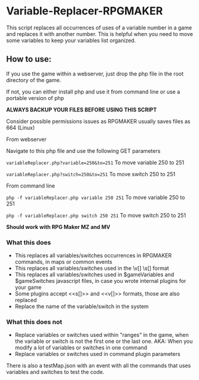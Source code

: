 # Variable-Replacer-RPGMAKER
This script replaces all occurrences of uses of a variable number in a game and replaces it with another number. This is helpful when you need to move some variables to keep your variables list organized.
 
## How to use:
If you use the game within a webserver, just drop the php file in the root directory of the game.

If not, you can either install php and use it from command line or use a portable version of php
 
**ALWAYS BACKUP YOUR FILES BEFORE USING THIS SCRIPT**

Consider possible permissions issues as RPGMAKER usually saves files as 664 (Linux)
 
From webserver

Navigate to this php file and use the following GET parameters

`variableReplacer.php?variable=250&to=251`       To move variable 250 to 251

`variableReplacer.php?switch=250&to=251`         To move switch 250 to 251
 
 
From command line

`php -f variableReplacer.php variable 250 251`   To move variable 250 to 251

`php -f variableReplacer.php switch 250 251`     To move switch 250 to 251
 
  
**Should work with RPG Maker MZ and MV**
 
### What this does
  - This replaces all variables/switches occurrences in RPGMAKER commands, in maps or common events
  - This replaces all variables/switches used in the \v[] \s[] format
  - This replaces all variables/switches used in $gameVariables and $gameSwitches javascript files, in case you wrote internal plugins for your game
  - Some plugins accept <<s[]>> and <<v[]>> formats, those are also replaced
  - Replace the name of the variable/switch in the system
 
 ### What this does not
 - Replace variables or switches used within "ranges" in the game, when the variable or switch is not the first one or the last one. AKA: When you modify a lot of variables or switches in one command
 - Replace variables or switches used in command plugin parameters
 
 There is also a testMap.json with an event with all the commands that uses variables and switches to test the code.
